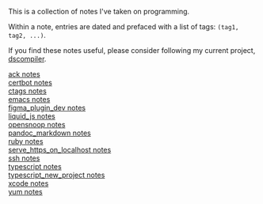 This is a collection of notes I've taken on programming.  
  
Within a note, entries are dated and prefaced with a list of tags: `(tag1, tag2, ...)`.  
  
If you find these notes useful, please consider following my current project, [dscompiler](https://github.com/lzell/dscompiler).  
  
[ack notes](notes/ack.html)  
[certbot notes](notes/certbot.html)  
[ctags notes](notes/ctags.html)  
[emacs notes](notes/emacs.html)  
[figma_plugin_dev notes](notes/figma_plugin_dev.html)  
[liquid_js notes](notes/liquid_js.html)  
[opensnoop notes](notes/opensnoop.html)  
[pandoc_markdown notes](notes/pandoc_markdown.html)  
[ruby notes](notes/ruby.html)  
[serve_https_on_localhost notes](notes/serve_https_on_localhost.html)  
[ssh notes](notes/ssh.html)  
[typescript notes](notes/typescript.html)  
[typescript_new_project notes](notes/typescript_new_project.html)  
[xcode notes](notes/xcode.html)  
[yum notes](notes/yum.html)  
